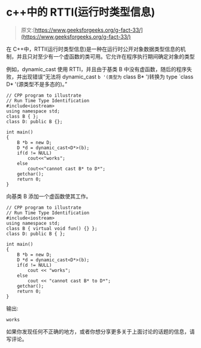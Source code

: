 # c++中的 RTTI(运行时类型信息)

> 原文:[https://www.geeksforgeeks.org/g-fact-33/](https://www.geeksforgeeks.org/g-fact-33/)

在 C++中，RTTI(运行时类型信息)是一种在运行时公开对象数据类型信息的机制，并且只对至少有一个虚函数的类可用。它允许在程序执行期间确定对象的类型

例如，dynamic_cast 使用 RTTI，并且由于基类 B 中没有虚函数，随后的程序失败，并出现错误“无法将 dynamic_cast `b '(类型为` class B* ')转换为 type `class D* '(源类型不是多态的)。”

```
// CPP program to illustrate 
// Run Time Type Identification 
#include<iostream>
using namespace std;
class B { };
class D: public B {};

int main()
{
    B *b = new D;
    D *d = dynamic_cast<D*>(b);
    if(d != NULL)
        cout<<"works";
    else
        cout<<"cannot cast B* to D*";
    getchar();
    return 0;
}
```

向基类 B 添加一个虚函数使其工作。

```
// CPP program to illustrate 
// Run Time Type Identification 
#include<iostream>
using namespace std;
class B { virtual void fun() {} };
class D: public B { };

int main()
{
    B *b = new D;
    D *d = dynamic_cast<D*>(b);
    if(d != NULL)
        cout << "works";
    else
        cout << "cannot cast B* to D*";
    getchar();
    return 0;
}
```

输出:

```
works
```

如果你发现任何不正确的地方，或者你想分享更多关于上面讨论的话题的信息，请写评论。